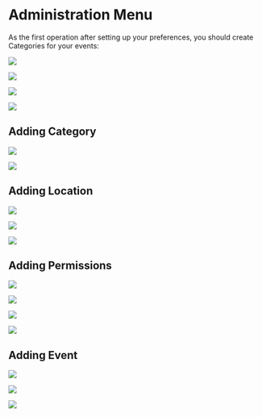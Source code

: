 # Administration Menu

As the first operation after setting up your preferences, you should create Categories for your events:

![](.gitbook/assets/admin001.png)

![](.gitbook/assets/admin002.png)

![](.gitbook/assets/admin003.png)

![](.gitbook/assets/admin004.png)

## Adding Category

![](.gitbook/assets/admin005.png)

![](.gitbook/assets/admin006.png)

## Adding Location

![](.gitbook/assets/admin007.png)

![](.gitbook/assets/admin008.png)

![](.gitbook/assets/admin009.png)

## Adding Permissions

![](.gitbook/assets/admin010.png)

![](.gitbook/assets/admin010a.png)

![](.gitbook/assets/admin010b.png)

![](.gitbook/assets/admin010c.png)

## Adding Event

   

![](.gitbook/assets/event001.png)

![](.gitbook/assets/event002.png)



![](.gitbook/assets/event003.png)

